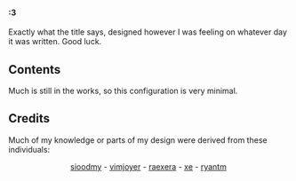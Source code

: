 #### :3

Exactly what the title says, designed however I was feeling on whatever day it was written. Good luck.

## Contents

Much is still in the works, so this configuration is very minimal.

## Credits

Much of my knowledge or parts of my design were derived from these individuals:

<p align="center">
  <a href="https://github.com/sioodmy">sioodmy</a> - 
  <a href="https://github.com/vimjoyer">vimjoyer</a> -
  <a href="https://github.com/raexera">raexera</a> -
  <a href="https://github.com/xe">xe</a> -
  <a href="https://github.com/ryantm">ryantm</a>
</p>
